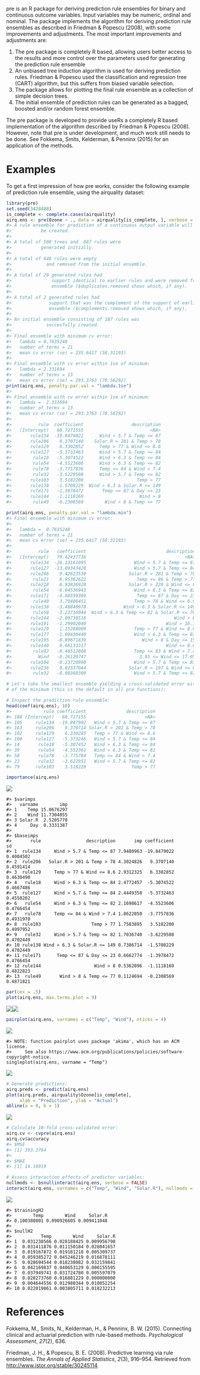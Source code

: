 pre is an R package for deriving prediction rule ensembles for binary and continuous outcome variables. Input variables may be numeric, ordinal and nominal. The package implements the algorithm for deriving prediction rule ensembles as described in Friedman & Popescu (2008), with some improvements and adjustments. The most important improvements and adjustments are:

1.  The pre package is completely R based, allowing users better access to the results and more control over the parameters used for generating the prediction rule ensemble
2.  An unbiased tree induction algorithm is used for deriving prediction rules. Friedman & Popescu used the classification and regression tree (CART) algorithm, but this suffers from biased variable selection.
3.  The package allows for plotting the final rule ensemble as a collection of simple decision trees.
4.  The initial ensemble of prediction rules can be generated as a bagged, boosted and/or random forest ensemble.

The pre package is developed to provide useRs a completely R based implementation of the algorithm described by Friedman & Popescu (2008). However, note that pre is under development, and much work still needs to be done. See Fokkema, Smits, Kelderman, & Penninx (2015) for an application of the methods.

Examples
========

To get a first impression of how pre works, consider the following example of prediction rule ensemble, using the airquality dataset:

``` r
library(pre)
set.seed(3428488)
is_complete <- complete.cases(airquality)
airq.ens <- pre(Ozone ~ ., data = airquality[is_complete, ], verbose = TRUE)
#> A rule ensemble for prediction of a continuous output variable will 
#>           be created.
#> 
#> A total of 500 trees and  887 rules were 
#>           generated initially.
#> 
#> A total of 648 rules were empty
#>             and removed from the initial ensemble.
#> 
#> A total of 20 generated rules had 
#>               support identical to earlier rules and were removed from the initial 
#>               ensemble ($duplicates.removed shows which, if any).
#> 
#> A total of 2 generated rules had 
#>              support that was the complement of the support of earlier rules and were removed from the initial 
#>              ensemble ($complements.removed shows which, if any).
#> 
#> An initial ensemble consisting of 187 rules was 
#>             succesfully created.
#> 
#> Final ensemble with minimum cv error: 
#>   lambda = 0.7635248
#>   number of terms = 21
#>   mean cv error (se) = 235.6417 (58.31193)
#> 
#> Final ensemble with cv error within 1se of minimum: 
#>   lambda = 2.331694
#>   number of terms = 13
#>   mean cv error (se) = 293.3763 (78.56292)
print(airq.ens, penalty.par.val = "lambda.1se")
#> 
#> Final ensemble with cv error within 1se of minimum: 
#>   lambda =  2.331694
#>   number of terms = 13
#>   mean cv error (se) = 293.3763 (78.56292) 
#> 
#>          rule  coefficient                  description
#>   (Intercept)   68.7271555                         <NA>
#>       rule134  -19.8479022      Wind > 5.7 & Temp <= 87
#>       rule206    9.3707140    Solar.R > 201 & Temp > 78
#>       rule129    6.3302852      Temp > 77 & Wind <= 8.6
#>       rule127   -5.3732463      Wind > 5.7 & Temp <= 84
#>        rule18   -5.3074522      Wind > 6.3 & Temp <= 84
#>        rule54   -4.5523606      Wind > 6.3 & Temp <= 82
#>        rule78   -3.7757836      Temp <= 84 & Wind > 7.4
#>        rule32   -3.6229508      Wind > 5.7 & Temp <= 82
#>       rule103    3.5182200                    Temp > 77
#>       rule138   -1.5708229  Wind > 6.3 & Solar.R <= 149
#>       rule171   -1.3978472       Temp <= 87 & Day <= 23
#>       rule144   -1.1118169                     Wind > 8
#>        rule49   -0.2308569        Wind > 8 & Temp <= 77
```

``` r
print(airq.ens, penalty.par.val = "lambda.min")
#> Final ensemble with minimum cv error: 
#> 
#>   lambda =  0.7635248
#>   number of terms = 21
#>   mean cv error (se) = 235.6417 (58.31193) 
#> 
#>          rule   coefficient                              description
#>   (Intercept)   79.42437736                                     <NA>
#>       rule134  -26.13161095                  Wind > 5.7 & Temp <= 87
#>       rule127  -13.89343420                  Wind > 5.7 & Temp <= 84
#>       rule206    9.42623530                Solar.R > 201 & Temp > 78
#>        rule21    6.95362622                   Temp <= 86 & Temp > 77
#>       rule218    6.93836920                Solar.R > 220 & Wind <= 8
#>        rule54   -6.04536943                  Wind > 6.3 & Temp <= 82
#>       rule171   -4.08559369                   Temp <= 87 & Day <= 23
#>        rule40    3.79406451                  Temp > 78 & Wind <= 6.9
#>       rule138   -3.48840978              Wind > 6.3 & Solar.R <= 149
#>        rule58   -3.23716044  Wind > 6.3 & Temp <= 82 & Solar.R <= 78
#>       rule144   -2.09730518                                 Wind > 8
#>       rule191   -1.29902040                              Wind > 10.3
#>       rule129    1.15288009                  Temp > 77 & Wind <= 8.6
#>       rule177   -1.09430440                  Wind > 6.3 & Temp <= 83
#>       rule195   -0.89671839                     Wind > 8 & Day <= 15
#>       rule140    0.66133317                              Wind <= 8.6
#>        rule92   -0.46512868                  Temp <= 83 & Wind > 7.4
#>          Wind   -0.26129747                    3.85 <= Wind <= 17.05
#>       rule104   -0.23720998                  Wind > 5.7 & Temp <= 83
#>       rule236    0.02337044                Solar.R > 197 & Wind <= 8
#>        rule32   -0.00360309                  Wind > 5.7 & Temp <= 82
```

``` r
# Let's take the smallest ensemble yielding a cross-validated error within 1se 
# of the minimum (this is the default in all pre functions): 

# Inspect the prediction rule ensemble:
head(coef(airq.ens), 10)
#>            rule coefficient               description
#> 188 (Intercept)   68.727155                      <NA>
#> 105     rule134  -19.847902   Wind > 5.7 & Temp <= 87
#> 163     rule206    9.370714 Solar.R > 201 & Temp > 78
#> 102     rule129    6.330285   Temp > 77 & Wind <= 8.6
#> 100     rule127   -5.373246   Wind > 5.7 & Temp <= 84
#> 14       rule18   -5.307452   Wind > 6.3 & Temp <= 84
#> 39       rule54   -4.552361   Wind > 6.3 & Temp <= 82
#> 58       rule78   -3.775784   Temp <= 84 & Wind > 7.4
#> 22       rule32   -3.622951   Wind > 5.7 & Temp <= 82
#> 79      rule103    3.518220                 Temp > 77
```

``` r
importance(airq.ens)
```

![](inst/README-figures/README-unnamed-chunk-5-1.png)

    #> $varimps
    #>   varname        imp
    #> 1    Temp 15.0676297
    #> 2    Wind 11.7304055
    #> 3 Solar.R  2.5205770
    #> 4     Day  0.3331387
    #> 
    #> $baseimps
    #>       rule                 description       imp coefficient        sd
    #> 1  rule134     Wind > 5.7 & Temp <= 87 7.9480963 -19.8479022 0.4004502
    #> 2  rule206   Solar.R > 201 & Temp > 78 4.3024826   9.3707140 0.4591414
    #> 3  rule129     Temp > 77 & Wind <= 8.6 2.9312325   6.3302852 0.4630490
    #> 4   rule18     Wind > 6.3 & Temp <= 84 2.4772457  -5.3074522 0.4667486
    #> 5  rule127     Wind > 5.7 & Temp <= 84 2.4449358  -5.3732463 0.4550202
    #> 6   rule54     Wind > 6.3 & Temp <= 82 2.1698617  -4.5523606 0.4766454
    #> 7   rule78     Temp <= 84 & Wind > 7.4 1.8622050  -3.7757836 0.4931970
    #> 8  rule103                   Temp > 77 1.7583895   3.5182200 0.4997952
    #> 9   rule32     Wind > 5.7 & Temp <= 82 1.7036740  -3.6229508 0.4702449
    #> 10 rule138 Wind > 6.3 & Solar.R <= 149 0.7386714  -1.5708229 0.4702449
    #> 11 rule171      Temp <= 87 & Day <= 23 0.6662774  -1.3978472 0.4766454
    #> 12 rule144                    Wind > 8 0.5362096  -1.1118169 0.4822823
    #> 13  rule49       Wind > 8 & Temp <= 77 0.1124694  -0.2308569 0.4871821

``` r
par(cex = .5)
plot(airq.ens, max.terms.plot = 9)
```

![](inst/README-figures/README-unnamed-chunk-6-1.png)![](inst/README-figures/README-unnamed-chunk-6-2.png)

``` r
pairplot(airq.ens, varnames = c("Temp", "Wind"), nticks = 4)
```

![](inst/README-figures/README-unnamed-chunk-7-1.png)

    #> NOTE: function pairplot uses package 'akima', which has an ACM license.
    #>     See also https://www.acm.org/publications/policies/software-copyright-notice.
    singleplot(airq.ens, varname = "Temp")

![](inst/README-figures/README-unnamed-chunk-7-2.png)

``` r
# Generate predictions:
airq.preds <- predict(airq.ens)
plot(airq.preds, airquality$Ozone[is_complete], 
     xlab = "Prediction", ylab = "Actual")
abline(a = 0, b = 1)
```

![](inst/README-figures/README-unnamed-chunk-8-1.png)

``` r
# Calculate 10-fold cross-validated error:
airq.cv <- cvpre(airq.ens)
airq.cv$accuracy
#> $MSE
#> [1] 393.3764
#> 
#> $MAE
#> [1] 14.16919
```

``` r
# Assess interaction effects of predictor variables:
nullmods <- bsnullinteract(airq.ens, verbose = FALSE)
interact(airq.ens, varnames = c("Temp", "Wind", "Solar.R"), nullmods = nullmods)
```

![](inst/README-figures/README-unnamed-chunk-10-1.png)

    #> $trainingH2
    #>        Temp        Wind     Solar.R 
    #> 0.100380801 0.090926605 0.009411048 
    #> 
    #> $nullH2
    #>           Temp        Wind     Solar.R
    #> 1  0.031238566 0.028188425 0.009956798
    #> 2  0.031411876 0.011150184 0.028041657
    #> 3  0.019167872 0.019181218 0.005309737
    #> 4  0.059385272 0.045246219 0.016878111
    #> 5  0.028694544 0.018238082 0.032159841
    #> 6  0.042169837 0.040653129 0.000155595
    #> 7  0.037949741 0.031724780 0.005597079
    #> 8  0.020273760 0.016881229 0.000000000
    #> 9  0.004644556 0.012980344 0.010852254
    #> 10 0.022019061 0.003805711 0.018232213

References
==========

Fokkema, M., Smits, N., Kelderman, H., & Penninx, B. W. (2015). Connecting clinical and actuarial prediction with rule-based methods. *Psychological Assessment*, *27*(2), 636.

Friedman, J. H., & Popescu, B. E. (2008). Predictive learning via rule ensembles. *The Annals of Applied Statistics*, *2*(3), 916–954. Retrieved from <http://www.jstor.org/stable/30245114>
